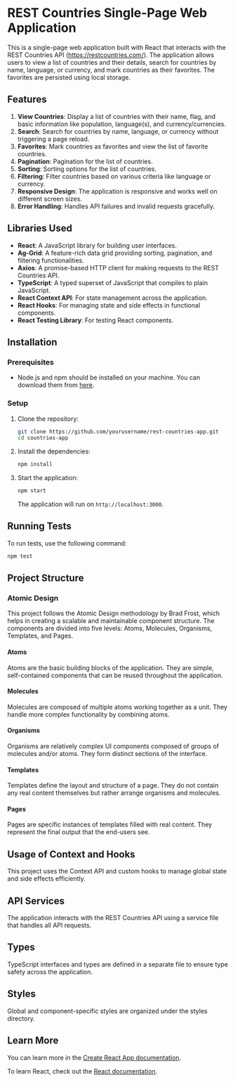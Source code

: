 # REST Countries Single-Page Web Application

This is a single-page web application built with React that interacts with the REST Countries API (https://restcountries.com/). The application allows users to view a list of countries and their details, search for countries by name, language, or currency, and mark countries as their favorites. The favorites are persisted using local storage.

## Features
1. **View Countries**: Display a list of countries with their name, flag, and basic information like population, language(s), and currency/currencies.
2. **Search**: Search for countries by name, language, or currency without triggering a page reload.
3. **Favorites**: Mark countries as favorites and view the list of favorite countries.
4. **Pagination**: Pagination for the list of countries.
5. **Sorting**: Sorting options for the list of countries.
6. **Filtering**: Filter countries based on various criteria like language or currency.
7. **Responsive Design**: The application is responsive and works well on different screen sizes.
8. **Error Handling**: Handles API failures and invalid requests gracefully.


## Libraries Used
- **React**: A JavaScript library for building user interfaces.
- **Ag-Grid**: A feature-rich data grid providing sorting, pagination, and filtering functionalities.
- **Axios**: A promise-based HTTP client for making requests to the REST Countries API.
- **TypeScript**: A typed superset of JavaScript that compiles to plain JavaScript.
- **React Context API**: For state management across the application.
- **React Hooks**: For managing state and side effects in functional components.
- **React Testing Library**: For testing React components.


## Installation

### Prerequisites
- Node.js and npm should be installed on your machine. You can download them from [here](https://nodejs.org/).

### Setup
1. Clone the repository:
    ```bash
    git clone https://github.com/yourusername/rest-countries-app.git
    cd countries-app
    ```

2. Install the dependencies:
    ```bash
    npm install
    ```

3. Start the application:
    ```bash
    npm start
    ```

    The application will run on `http://localhost:3000`.

## Running Tests
To run tests, use the following command:
```bash
npm test
 ```

## Project Structure

### Atomic Design

This project follows the Atomic Design methodology by Brad Frost, which helps in creating a scalable and maintainable component structure. The components are divided into five levels: Atoms, Molecules, Organisms, Templates, and Pages.

#### Atoms
Atoms are the basic building blocks of the application. They are simple, self-contained components that can be reused throughout the application.

#### Molecules
Molecules are composed of multiple atoms working together as a unit. They handle more complex functionality by combining atoms.


#### Organisms
Organisms are relatively complex UI components composed of groups of molecules and/or atoms. They form distinct sections of the interface.



#### Templates
Templates define the layout and structure of a page. They do not contain any real content themselves but rather arrange organisms and molecules.

#### Pages
Pages are specific instances of templates filled with real content. They represent the final output that the end-users see.


## Usage of Context and Hooks

This project uses the Context API and custom hooks to manage global state and side effects efficiently.


## API Services

The application interacts with the REST Countries API using a service file that handles all API requests.


## Types

TypeScript interfaces and types are defined in a separate file to ensure type safety across the application.


## Styles

Global and component-specific styles are organized under the styles directory.





## Learn More

You can learn more in the [Create React App documentation](https://facebook.github.io/create-react-app/docs/getting-started).

To learn React, check out the [React documentation](https://reactjs.org/).
